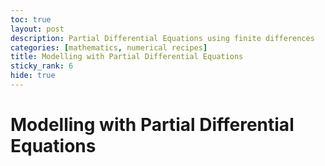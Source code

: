```yaml
---
toc: true
layout: post
description: Partial Differential Equations using finite differences
categories: [mathematics, numerical recipes]
title: Modelling with Partial Differential Equations
sticky_rank: 6  
hide: true
---
```


# Modelling with Partial Differential Equations
